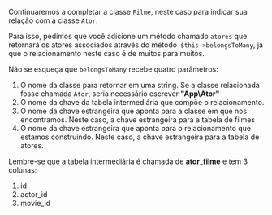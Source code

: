 Continuaremos a completar a classe `Filme`, neste caso para indicar sua relação com a classe `Ator`.
 
Para isso, pedimos que você adicione um método chamado `atores` que retornará os atores associados através do método` $this->belongsToMany`, já que o relacionamento neste caso é de muitos para muitos.

Não se esqueça que `belongsToMany` recebe quatro parâmetros:

1. O nome da classe para retornar em uma string. Se a classe relacionada fosse chamada `Ator`, seria necessário escrever **"App\Ator"**
2. O nome da chave da tabela intermediária que compõe o relacionamento.
3. O nome da chave estrangeira que aponta para a classe em que nos encontramos. Neste caso, a chave estrangeira para a tabela de filmes
4. O nome da chave estrangeira que aponta para o relacionamento que estamos construindo. Neste caso, a chave estrangeira para a tabela de atores.

Lembre-se que a tabela intermediária é chamada de **ator_filme** e tem 3 colunas:

1. id
2. actor_id
3. movie_id